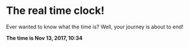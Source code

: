 # The real time clock!

Ever wanted to know what the time is? Well, your journey is about to end!

**The time is Nov 13, 2017, 10:34**